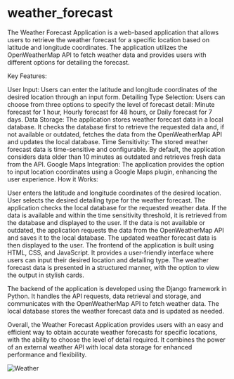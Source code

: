 # weather_forecast

The Weather Forecast Application is a web-based application that allows users to retrieve the weather forecast for a specific location based on latitude and longitude coordinates. 
The application utilizes the OpenWeatherMap API to fetch weather data and provides users with different options for detailing the forecast.

Key Features:

User Input: Users can enter the latitude and longitude coordinates of the desired location through an input form.
Detailing Type Selection: Users can choose from three options to specify the level of forecast detail: Minute forecast for 1 hour, Hourly forecast for 48 hours, or Daily forecast for 7 days.
Data Storage: The application stores weather forecast data in a local database. It checks the database first to retrieve the requested data and, if not available or outdated, fetches the data from the OpenWeatherMap API and updates the local database.
Time Sensitivity: The stored weather forecast data is time-sensitive and configurable. By default, the application considers data older than 10 minutes as outdated and retrieves fresh data from the API.
Google Maps Integration: The application provides the option to input location coordinates using a Google Maps plugin, enhancing the user experience.
How it Works:

User enters the latitude and longitude coordinates of the desired location.
User selects the desired detailing type for the weather forecast.
The application checks the local database for the requested weather data.
If the data is available and within the time sensitivity threshold, it is retrieved from the database and displayed to the user.
If the data is not available or outdated, the application requests the data from the OpenWeatherMap API and saves it to the local database.
The updated weather forecast data is then displayed to the user.
The frontend of the application is built using HTML, CSS, and JavaScript. It provides a user-friendly interface where users can input their desired location and detailing type. The weather forecast data is presented in a structured manner, with the option to view the output in stylish cards.

The backend of the application is developed using the Django framework in Python. It handles the API requests, data retrieval and storage, and communicates with the OpenWeatherMap API to fetch weather data. The local database stores the weather forecast data and is updated as needed.

Overall, the Weather Forecast Application provides users with an easy and efficient way to obtain accurate weather forecasts for specific locations, with the ability to choose the level of detail required. It combines the power of an external weather API with local data storage for enhanced performance and flexibility.

![Weather](https://github.com/gokhlesh-kumar/weather_forecast/assets/104709144/65ae4487-c54d-4088-8982-621618d7db5b)

